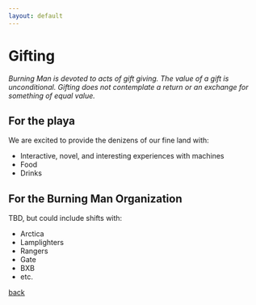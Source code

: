 ```yaml
---
layout: default
---
```


# Gifting
_Burning Man is devoted to acts of gift giving. The value of a gift is unconditional.
Gifting does not contemplate a return or an exchange for something of equal value._

## For the playa
We are excited to provide the denizens of our fine land with:

* Interactive, novel, and interesting experiences with machines
* Food
* Drinks

## For the Burning Man Organization

TBD, but could include shifts with:
* Arctica
* Lamplighters
* Rangers
* Gate
* BXB
* etc.


[back](./../)
